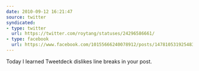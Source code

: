 ```yaml
---
date: 2010-09-12 16:21:47
source: twitter
syndicated:
- type: twitter
  url: https://twitter.com/roytang/statuses/24296586661/
- type: facebook
  url: https://www.facebook.com/10155666240078912/posts/147810531925483
---
```


Today I learned Tweetdeck dislikes line breaks in your post.